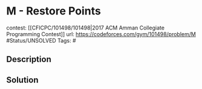 # M - Restore Points

contest: [[CFICPC/101498/101498|2017 ACM Amman Collegiate Programming Contest]]
url: https://codeforces.com/gym/101498/problem/M
#Status/UNSOLVED
Tags: #

## Description

## Solution

